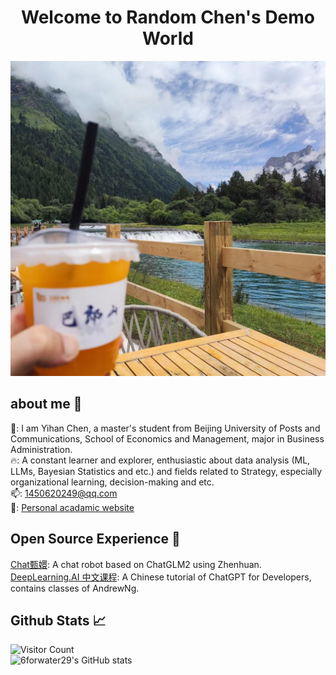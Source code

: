 <h1 align="center">
   Welcome to Random Chen's Demo World
</h1>

![四姑娘山](https://github.com/6forwater29/6forwater29/blob/main/travel.jpg)

## about me 👋
👀: I am Yihan Chen, a master's student from Beijing University of Posts and Communications, School of Economics and Management, major in Business Administration.  
🔥: A constant learner and explorer, enthusiastic about data analysis (ML, LLMs, Bayesian Statistics and etc.) and fields related to Strategy, especially organizational learning, decision-making and etc.  
📫: [1450620249@qq.com](1450620249@qq.com)  
📢: [Personal acadamic website](https://chenyihan.netlify.app/)  

## Open Source Experience 🎏
[Chat甄嬛](https://github.com/LLLM-Lab/xfg-huanhuan): A chat robot based on ChatGLM2 using Zhenhuan.  
[DeepLearning.AI 中文课程](https://github.com/datawhalechina/prompt-engineering-for-developers): A Chinese tutorial of ChatGPT for Developers, contains classes of AndrewNg.  

## Github  Stats 📈
![Visitor Count](https://profile-counter.glitch.me/6forwater29/count.svg)  
![6forwater29's GitHub stats](https://github-readme-stats.vercel.app/api?username=6forwater29&show_icons=true&theme=tokyonight)
<!--
**6forwater29/6forwater29** is a ✨ _special_ ✨ repository because its `README.md` (this file) appears on your GitHub profile.

Here are some ideas to get you started:

- 🔭 I’m currently working on ...
- 🌱 I’m currently learning ...
- 👯 I’m looking to collaborate on ...
- 🤔 I’m looking for help with ...
- 💬 Ask me about ...
- 📫 How to reach me: ...
- 😄 Pronouns: ...
- ⚡ Fun fact: ...
-->
